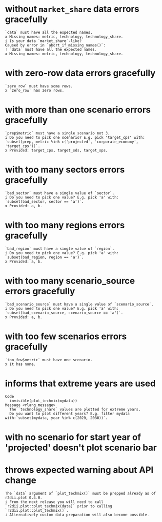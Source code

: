 # without `market_share` data errors gracefully

    `data` must have all the expected names.
    x Missing names: metric, technology, technology_share.
    i Is your data `market_share`-like?
    Caused by error in `abort_if_missing_names()`:
    ! `data` must have all the expected names.
    x Missing names: metric, technology, technology_share.

# with zero-row data errors gracefully

    `zero_row` must have some rows.
    x `zero_row` has zero rows.

# with more than one scenario errors gracefully

    `prep$metric` must have a single scenario not 3.
    i Do you need to pick one scenario? E.g. pick 'target_cps' with: `subset(prep, metric %in% c('projected', 'corporate_economy', 'target_cps'))`.
    x Provided: target_cps, target_sds, target_sps.

# with too many sectors errors gracefully

    `bad_sector` must have a single value of `sector`.
    i Do you need to pick one value? E.g. pick 'a' with: `subset(bad_sector, sector == 'a')`.
    x Provided: a, b.

# with too many regions errors gracefully

    `bad_region` must have a single value of `region`.
    i Do you need to pick one value? E.g. pick 'a' with: `subset(bad_region, region == 'a')`.
    x Provided: a, b.

# with too many scenario_source errors gracefully

    `bad_scenario_source` must have a single value of `scenario_source`.
    i Do you need to pick one value? E.g. pick 'a' with: `subset(bad_scenario_source, scenario_source == 'a')`.
    x Provided: a, b.

# with too few scenarios errors gracefully

    `too_few$metric` must have one scenario.
    x It has none.

# informs that extreme years are used

    Code
      invisible(plot_techmix(mydata))
    Message <rlang_message>
      The `technology_share` values are plotted for extreme years.
      Do you want to plot different years? E.g. filter mydata with:`subset(mydata, year %in% c(2020, 2030))`.

# with no scenario for start year of 'projected' doesn't plot scenario bar

    

# throws expected warning about API change

    The `data` argument of `plot_techmix()` must be prepped already as of r2dii.plot 0.4.0.
    i From the next release you will need to call `r2dii.plot::plot_techmix(data)` prior to calling `r2dii.plot::plot_techmix()`.
    i Alternatively custom data preparation will also become possible.

